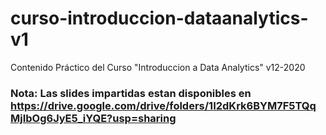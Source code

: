 # curso-introduccion-dataanalytics-v1
Contenido Práctico del Curso "Introduccion a Data Analytics" v12-2020
### Nota: Las slides impartidas estan disponibles en https://drive.google.com/drive/folders/1I2dKrk6BYM7F5TQqMjIbOg6JyE5_iYQE?usp=sharing 
